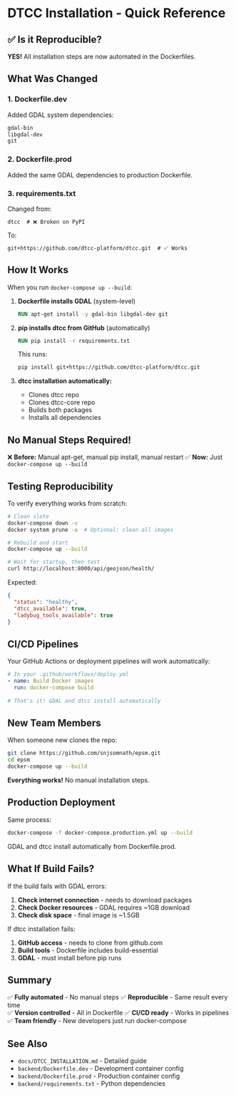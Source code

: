 # DTCC Installation - Quick Reference

## ✅ Is it Reproducible?

**YES!** All installation steps are now automated in the Dockerfiles.

## What Was Changed

### 1. Dockerfile.dev
Added GDAL system dependencies:
```dockerfile
gdal-bin
libgdal-dev  
git
```

### 2. Dockerfile.prod
Added the same GDAL dependencies to production Dockerfile.

### 3. requirements.txt
Changed from:
```
dtcc  # ❌ Broken on PyPI
```

To:
```
git+https://github.com/dtcc-platform/dtcc.git  # ✅ Works
```

## How It Works

When you run `docker-compose up --build`:

1. **Dockerfile installs GDAL** (system-level)
   ```dockerfile
   RUN apt-get install -y gdal-bin libgdal-dev git
   ```

2. **pip installs dtcc from GitHub** (automatically)
   ```dockerfile
   RUN pip install -r requirements.txt
   ```
   
   This runs:
   ```bash
   pip install git+https://github.com/dtcc-platform/dtcc.git
   ```

3. **dtcc installation automatically:**
   - Clones dtcc repo
   - Clones dtcc-core repo
   - Builds both packages
   - Installs all dependencies

## No Manual Steps Required!

❌ **Before:** Manual apt-get, manual pip install, manual restart
✅ **Now:** Just `docker-compose up --build`

## Testing Reproducibility

To verify everything works from scratch:

```bash
# Clean slate
docker-compose down -v
docker system prune -a  # Optional: clean all images

# Rebuild and start
docker-compose up --build

# Wait for startup, then test
curl http://localhost:8000/api/geojson/health/
```

Expected:
```json
{
  "status": "healthy",
  "dtcc_available": true,
  "ladybug_tools_available": true
}
```

## CI/CD Pipelines

Your GitHub Actions or deployment pipelines will work automatically:

```yaml
# In your .github/workflows/deploy.yml
- name: Build Docker images
  run: docker-compose build
  
# That's it! GDAL and dtcc install automatically
```

## New Team Members

When someone new clones the repo:

```bash
git clone https://github.com/snjsomnath/epsm.git
cd epsm
docker-compose up --build
```

**Everything works!** No manual installation steps.

## Production Deployment

Same process:

```bash
docker-compose -f docker-compose.production.yml up --build
```

GDAL and dtcc install automatically from Dockerfile.prod.

## What If Build Fails?

If the build fails with GDAL errors:

1. **Check internet connection** - needs to download packages
2. **Check Docker resources** - GDAL requires ~1GB download
3. **Check disk space** - final image is ~1.5GB

If dtcc installation fails:

1. **GitHub access** - needs to clone from github.com
2. **Build tools** - Dockerfile includes build-essential
3. **GDAL** - must install before pip runs

## Summary

✅ **Fully automated** - No manual steps
✅ **Reproducible** - Same result every time  
✅ **Version controlled** - All in Dockerfile
✅ **CI/CD ready** - Works in pipelines
✅ **Team friendly** - New developers just run docker-compose

## See Also

- `docs/DTCC_INSTALLATION.md` - Detailed guide
- `backend/Dockerfile.dev` - Development container config
- `backend/Dockerfile.prod` - Production container config
- `backend/requirements.txt` - Python dependencies
